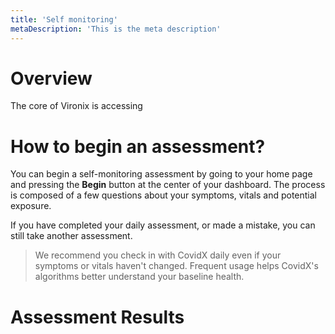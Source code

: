 ```yaml
---
title: 'Self monitoring'
metaDescription: 'This is the meta description'
---
```


# Overview

The core of Vironix is accessing

# How to begin an assessment?

You can begin a self-monitoring assessment by going to your home page and pressing the **Begin** button at the center of your dashboard. The process is composed of a few questions about your symptoms, vitals and potential exposure.

If you have completed your daily assessment, or made a mistake, you can still take another assessment.

> We recommend you check in with CovidX daily even if your symptoms or vitals haven't changed. Frequent usage helps CovidX's algorithms better understand your baseline health.

# Assessment Results

